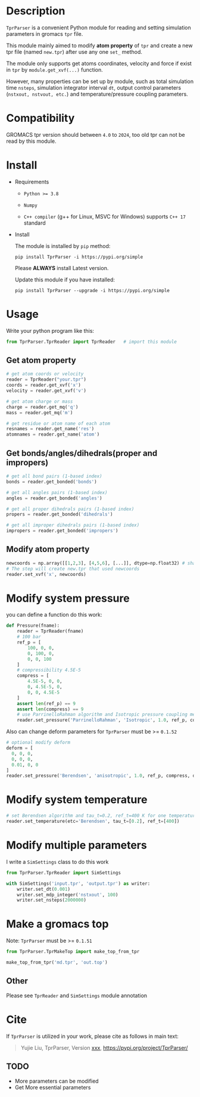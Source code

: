 # Description

`TprParser` is a convenient Python module for reading and setting simulation parameters in gromacs `tpr` file.

This module mainly aimed to modify **atom property** of `tpr` and create a new tpr file (named `new.tpr`) after use any one `set_` method. 

The module only supports get atoms coordinates, velocity and force if exist in `tpr` by `module.get_xvf(...)` function. 

However, many properties can be set up by module, such as total simulation time `nsteps`, simulation integrator interval `dt`, output control parameters (`nstxout, nstvout, etc.`) and temperature/pressure coupling parameters.

# Compatibility
GROMACS tpr version should between `4.0` to `2024`, too old tpr can not be read by this module.

# Install

* Requirements

  * `Python >= 3.8`

  * `Numpy`

  * `C++ compiler` (g++ for Linux, MSVC for Windows) supports `C++ 17` standard

* Install

  The module is installed by `pip` method:

  ```
  pip install TprParser -i https://pypi.org/simple
  ```

  Please **ALWAYS** install Latest version.

  Update this module if you have installed:
  ```
  pip install TprParser --upgrade -i https://pypi.org/simple
  ```

# Usage

Write your python program like this:

```python
from TprParser.TprReader import TprReader	# import this module
```

## Get atom property


```python
# get atom coords or velocity
reader = TprReader("your.tpr")
coords = reader.get_xvf('x')
velocity = reader.get_xvf('v')

# get atom charge or mass
charge = reader.get_mq('q')
mass = reader.get_mq('m')

# get residue or atom name of each atom
resnames = reader.get_name('res')
atomnames = reader.get_name('atom')
```


## Get bonds/angles/dihedrals(proper and impropers)
```python
# get all bond pairs (1-based index)
bonds = reader.get_bonded('bonds')

# get all angles pairs (1-based index)
angles = reader.get_bonded('angles')

# get all proper dihedrals pairs (1-based index)
propers = reader.get_bonded('dihedrals')

# get all improper dihedrals pairs (1-based index)
impropers = reader.get_bonded('impropers')

```



## Modify atom property

```python
newcoords = np.array([[1,2,3], [4,5,6], [...]], dtype=np.float32) # shape= N*3
# The step will create new.tpr that used newcoords
reader.set_xvf('x', newcoords)
```



# Modify system pressure

you can define a function do this work:

```Python
def Pressure(fname):
    reader = TprReader(fname)
    # 100 bar
    ref_p = [
        100, 0, 0,
        0, 100, 0,
        0, 0, 100
    ]
    # compressibility 4.5E-5
    compress = [
        4.5E-5, 0, 0,
        0, 4.5E-5, 0,
        0, 0, 4.5E-5
    ]
    assert len(ref_p) == 9
    assert len(compress) == 9
    # use ParrinelloRahman algorithm and Isotropic pressure coupling method
    reader.set_pressure('ParrinelloRahman', 'Isotropic', 1.0, ref_p, compress)
```

Also can change deform parameters for `TprParser` must be >= `0.1.52`
```python
# optional modify deform
deform = [
  0, 0, 0,
  0, 0, 0,
  0.01, 0, 0
]
reader.set_pressure('Berendsen', 'anisotropic', 1.0, ref_p, compress, deform)
```


# Modify system temperature
```python
# set Berendsen algorithm and tau_t=0.2, ref_t=400 K for one temperature coupling group
reader.set_temperature(etc='Berendsen', tau_t=[0.2], ref_t=[400])
```


# Modify multiple parameters
I write a `SimSettings` class to do this work
```python
from TprParser.TprReader import SimSettings

with SimSettings('input.tpr', 'output.tpr') as writer:
    writer.set_dt(0.001)
    writer.set_mdp_integer('nstxout', 100)
    writer.set_nsteps(2000000)
```

# Make a gromacs top 
Note: `TprParser` must be >= `0.1.51`

```python
from TprParser.TprMakeTop import make_top_from_tpr

make_top_from_tpr('md.tpr', 'out.top')
```

## Other

Please see `TprReader` and `SimSettings` module annotation


# Cite
If `TprParser` is utilized in your work, please cite as follows in main text:

> Yujie Liu, TprParser, Version [xxx](), https://pypi.org/project/TprParser/


## TODO

* More parameters can be modified
* Get More essential parameters 

